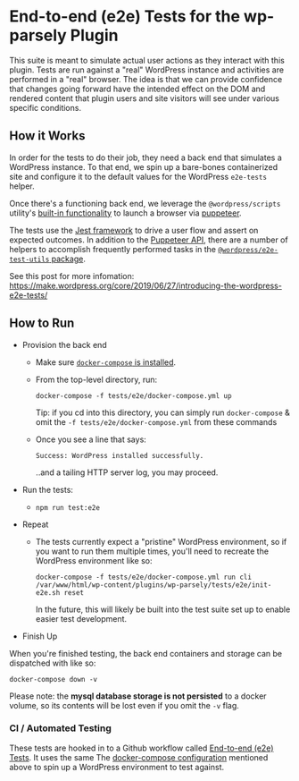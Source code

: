 # End-to-end (e2e) Tests for the wp-parsely Plugin

This suite is meant to simulate actual user actions as they interact with this plugin. Tests are run against a "real" WordPress instance and activities are performed in a "real" browser. The idea is that we can provide confidence that changes going forward have the intended effect on the DOM and rendered content that plugin users and site visitors will see under various specific conditions.

## How it Works

In order for the tests to do their job, they need a back end that simulates a WordPress instance. To that end, we spin up a bare-bones containerized site and configure it to the default values for the WordPress `e2e-tests` helper.

Once there's a functioning back end, we leverage the `@wordpress/scripts` utility's [built-in functionality](https://developer.wordpress.org/block-editor/reference-guides/packages/packages-scripts/#test-e2e) to launch a browser via [puppeteer](https://pptr.dev/).

The tests use the [Jest framework](https://jestjs.io/) to drive a user flow and assert on expected outcomes. In addition to the [Puppeteer API](https://github.com/puppeteer/puppeteer/blob/main/docs/api.md), there are a number of helpers to accomplish frequently performed tasks in the [`@wordpress/e2e-test-utils` package](https://developer.wordpress.org/block-editor/reference-guides/packages/packages-e2e-test-utils/).

See this post for more infomation: https://make.wordpress.org/core/2019/06/27/introducing-the-wordpress-e2e-tests/

## How to Run

- Provision the back end

  - Make sure [`docker-compose` is installed](https://docs.docker.com/compose/install/).
  - From the top-level directory, run:

    `docker-compose -f tests/e2e/docker-compose.yml up`

    Tip: if you cd into this directory, you can simply run `docker-compose` & omit the `-f tests/e2e/docker-compose.yml` from these commands

  - Once you see a line that says:

    `Success: WordPress installed successfully.`

    ..and a tailing HTTP server log, you may proceed.

- Run the tests:

  - `npm run test:e2e`

- Repeat

  - The tests currently expect a "pristine" WordPress environment, so if you want to run them multiple times, you'll need to recreate the WordPress environment like so:

    `docker-compose -f tests/e2e/docker-compose.yml run cli /var/www/html/wp-content/plugins/wp-parsely/tests/e2e/init-e2e.sh reset`

    In the future, this will likely be built into the test suite set up to enable easier test development.

- Finish Up

When you're finished testing, the back end containers and storage can be dispatched with like so:

`docker-compose down -v`

Please note: the **mysql database storage is not persisted** to a docker volume, so its contents will be lost even if you omit the `-v` flag.

### CI / Automated Testing

These tests are hooked in to a Github workflow called [End-to-end (e2e) Tests](../../.github/workflows/e2e-tests.yml). It uses the same The [docker-compose configuration](./docker-compose.yml) mentioned above to spin up a WordPress environment to test against.
